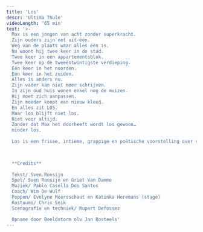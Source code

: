 ```yaml
---
title: 'Los'
descr: 'Ultima Thule'
videoLength: '65 min'
text: '>-
  Max is een jongen van acht zonder superkracht.
  Zijn ouders zijn net uit-één.
  Weg van de plaats waar alles één is.
  Nu woont hij twee keer in de stad.
  Twee keer in een appartementsblok.
  Twee keer op de tweeëntwintigste verdieping.
  Eén keer in het noorden.
  Eén keer in het zuiden.
  Álles is anders nu.
  Zijn vader kan niet meer schrijven.
  In zijn oud huis wonen enkel nog de muizen.
  Hij moet zich aanpassen.
  Zijn moeder koopt een nieuw kleed.
  En alles zit LOS.
  Maar los blijft niet los.
  Niet voor altijd.
  Zonder dat Max het doorheeft wordt los gewoon…
  minder los.
  
  Los is een frisse, intieme, grappige en poëtische voorstelling over vasthouden en loslaten.

  ‍

  **Credits**
  
  Tekst/ Sven Ronsijn
  Spel/ Sven Ronsijn en Griet Van Damme
  Muziek/ Pablo Casella Dos Santos
  Coach/ Wim De Wulf
  Poppen/ Evelyne Meersschaut en Katinka Heremans (stage)
  Kostuums/ Chris Snik
  Scenografie en techniek/ Rupert Defossez

  Opname door Beeldstorm olv Jan Bosteels'
---
```

